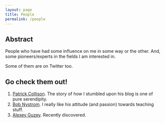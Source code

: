 ```yaml
---
layout: page
title: People
permalink: /people
---
```


## Abstract   

People who have had some influence on me in some way or the other. And, some pioneers/experts in the fields I am interested in.    

Some of them are on Twitter too.  

## Go check them out! 

1. [Patrick Collison][pc]. The story of how I stumbled upon his blog is one of pure serendipity.  
2. [Bob Nystrom][bob]. I really like his attitude (and passion) towards teaching stuff.   
3. [Alexey Guzey][guzey]. Recently discovered.   

[pc]: https://patrickcollison.com
[bob]: https://stuffwithstuff.com
[guzey]: https://guzey.com
